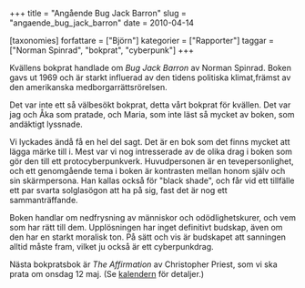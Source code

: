 +++
title = "Angående Bug Jack Barron"
slug = "angaende_bug_jack_barron"
date = 2010-04-14

[taxonomies]
forfattare = ["Björn"]
kategorier = ["Rapporter"]
taggar = ["Norman Spinrad", "bokprat", "cyberpunk"]
+++

Kvällens bokprat handlade om _Bug Jack Barron_ av Norman Spinrad. Boken gavs
ut 1969 och är starkt influerad av den tidens politiska klimat,främst av den
amerikanska medborgarrättsrörelsen.

Det var inte ett så välbesökt bokprat, detta vårt bokprat för kvällen. Det
var jag och Åka som pratade, och Maria, som inte läst så mycket av boken, som
andäktigt lyssnade.

Vi lyckades ändå få en hel del sagt. Det är en bok som det finns mycket att
lägga märke till i. Mest var vi nog intresserade av de olika drag i boken som
gör den till ett protocyberpunkverk. Huvudpersonen är en tevepersonlighet,
och ett genomgående tema i boken är kontrasten mellan honom själv och sin
skärmpersona. Han kallas också för "black shade", och får vid ett tillfälle
ett par svarta solglasögon att ha på sig, fast det är nog ett
sammanträffande.

Boken handlar om nedfrysning av människor och odödlighetskurer, och vem som
har rätt till dem. Upplösningen har inget definitivt budskap, även om den har
en starkt moralisk ton. På sätt och vis är budskapet att sanningen alltid
måste fram, vilket ju också är ett cyberpunkdrag.

Nästa bokpratsbok är _The Affirmation_ av Christopher Priest, som vi ska
prata om onsdag 12 maj. (Se [kalendern](./sidor/kalendarium.md) för detaljer.)
